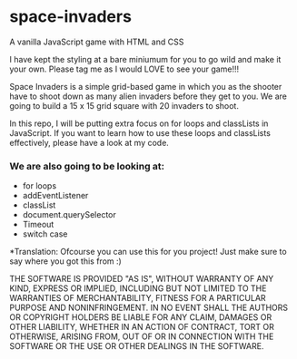 # space-invaders
A vanilla JavaScript game with HTML and CSS

 

I have kept the styling at a bare miniumum for you to go wild and make it your own. Please tag me as I would LOVE to see your game!!!

Space Invaders is a simple grid-based game in which you as the shooter have to shoot down as many alien invaders before they get to you. We are going to build a 15 x 15 grid square with 20 invaders to shoot. 

In this repo, I will be putting extra focus on for loops and classLists in JavaScript. If you want to learn how to use these loops and classLists effectively, please have a look at my code.


### We are also going to be looking at:
* for loops
* addEventListener
* classList
* document.querySelector
* Timeout
* switch case




*Translation: Ofcourse you can use this for you project! Just make sure to say where you got this from :)

THE SOFTWARE IS PROVIDED "AS IS", WITHOUT WARRANTY OF ANY KIND, EXPRESS OR IMPLIED, INCLUDING BUT NOT LIMITED TO THE WARRANTIES OF MERCHANTABILITY, FITNESS FOR A PARTICULAR PURPOSE AND NONINFRINGEMENT. IN NO EVENT SHALL THE AUTHORS OR COPYRIGHT HOLDERS BE LIABLE FOR ANY CLAIM, DAMAGES OR OTHER LIABILITY, WHETHER IN AN ACTION OF CONTRACT, TORT OR OTHERWISE, ARISING FROM, OUT OF OR IN CONNECTION WITH THE SOFTWARE OR THE USE OR OTHER DEALINGS IN THE SOFTWARE.
